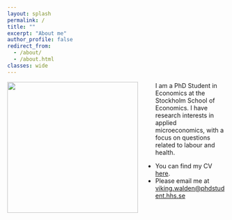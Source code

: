 ```yaml
---
layout: splash
permalink: /
title: ""
excerpt: "About me"
author_profile: false
redirect_from:
  - /about/
  - /about.html
classes: wide
---
```

<img src="{{site.url}}/images/VW_3.jpeg" width="300" align="left" style="display: block; margin-right: 40px;" />

I am a PhD Student in Economics at the Stockholm School of Economics.  I have
research interests in applied microeconomics, with a focus on questions related
to labour and health.

- You can find my CV [here](https://vikingwalden.github.io/files/cv.pdf).
- Please email me at [viking.walden@phdstudent.hhs.se](mailto:viking.walden@phdstudent.hhs.se)

<!-- I am on the job market and available for interviews before, during, and after the virtual European Job Market and the virtual 2021 AEA/ASSA meetings. -->

<!-- You can find my CV [here](https://www.dropbox.com/s/jf76rlxifl051i2/schroeder_cv_jm.pdf?dl=0){:target="_blank"} and my job market paper [here](https://www.dropbox.com/s/qqpvkbzdtt91vub/schroeder_jmp.pdf?dl=0){:target="_blank"}. -->

<!-- You can contact me at christofer.schroeder at phdstudent.hhs.se -->
